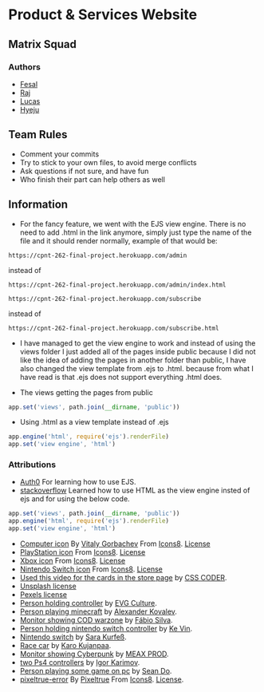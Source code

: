 # Product & Services Website

## Matrix Squad

### Authors
* [Fesal](https://github.com/FesalBadday)
* [Raj](https://github.com/Raj-Hunjan)
* [Lucas](https://github.com/lucas-cq)
* [Hyeju](https://github.com/Hyeju1996)

## Team Rules
* Comment your commits
* Try to stick to your own files, to avoid merge conflicts
* Ask questions if not sure, and have fun
* Who finish their part can help others as well

## Information
- For the fancy feature, we went with the EJS view engine. There is no need to add .html in the link anymore, simply just type the name of the file and it should render normally, example of that would be:
```
https://cpnt-262-final-project.herokuapp.com/admin
```
instead of
```
https://cpnt-262-final-project.herokuapp.com/admin/index.html
```

```
https://cpnt-262-final-project.herokuapp.com/subscribe
```
instead of
```
https://cpnt-262-final-project.herokuapp.com/subscribe.html
``` 

- I have managed to get the view engine to work and instead of using the views folder I just added all of the pages inside public because I did not like the idea of adding the pages in another folder than public, I have also changed the view template from .ejs to .html. because from what I have read is that .ejs does not support everything .html does. 

- The views getting the pages from public
```js
app.set('views', path.join(__dirname, 'public'))
```

- Using .html as a view template instead of .ejs 
```js
app.engine('html', require('ejs').renderFile)
app.set('view engine', 'html')
```
  
### Attributions
- [Auth0](https://www.youtube.com/watch?v=vdFQJRVGHYM) For learning how to use EJS.
- [stackoverflow](https://stackoverflow.com/questions/17911228/how-do-i-use-html-as-the-view-engine-in-express) Learned how to use HTML as the view engine insted of ejs and for using the below code.

```js
app.set('views', path.join(__dirname, 'public'))
app.engine('html', require('ejs').renderFile)
app.set('view engine', 'html')
```

- [Computer icon](https://icons8.com/icon/WgoCO0QKt9bJ/computer) By [Vitaly Gorbachev](https://icons8.com/icons/authors/ttX1M9NnKB7X/vitaly-gorbachev) From [Icons8](https://www.icons8.com). [License](https://www.icons8.com/license)
- [PlayStation icon](https://icons8.com/icon/12519/playstation) From [Icons8](https://www.icons8.com). [License](https://www.icons8.com/license)
- [Xbox icon](https://icons8.com/icon/12504/xbox) From [Icons8](https://www.icons8.com). [License](https://www.icons8.com/license)
- [Nintendo Switch icon](https://icons8.com/icon/XaIQdSh4y3F9/nintendo-switch-logo) From [Icons8](https://www.icons8.com). [License](https://www.icons8.com/license)
- [Used this video for the cards in the store page](https://www.youtube.com/watch?v=HR-Jg3xSQRc&t=96s) by [CSS CODER](https://www.youtube.com/channel/UChWD0lOFgiQ8C_pB3Ldac9g).
- [Unsplash license](https://unsplash.com/license)
- [Pexels license](https://www.pexels.com/license/)
- [Person holding controller](https://www.pexels.com/photo/person-holding-sony-ps4-controller-1174597/) by [EVG Culture](https://www.pexels.com/@evgphotos).
- [Person playing minecraft](https://www.pexels.com/photo/flat-screen-computer-monitor-3977908/) by [Alexander Kovalev](https://www.pexels.com/@alscre).
- [Monitor showing COD warzone](https://unsplash.com/photos/nmTm7knUnqs) by [Fábio Silva](https://unsplash.com/@tamarisco).
- [Person holding nintendo switch controller](https://unsplash.com/photos/-HuMEdCPM0U) by [Ke Vin](https://unsplash.com/@cactuspix).
- [Nintendo switch](https://unsplash.com/photos/hzad7o11p5I) by [Sara Kurfeß](https://unsplash.com/@stereophototyp).
- [Race car](https://unsplash.com/photos/HZrcqdS9IEU) by [Karo Kujanpaa](https://unsplash.com/@karographix).
- [Monitor showing Cyberpunk](https://unsplash.com/photos/Bp_-zo3Nl28) by [MEAX PROD](https://unsplash.com/@meaxprod).
- [two Ps4 controllers](https://unsplash.com/photos/1b6LfEIL7CY) by [Igor Karimov](https://unsplash.com/@ingvar_erik).
- [Person playing some game on pc](https://unsplash.com/photos/EHLd2utEf68) by [Sean Do](https://unsplash.com/@everywheresean).
- [pixeltrue-error](https://icons8.com/illustrations/illustration/pixeltrue-error) By [Pixeltrue](https://www.pixeltrue.com/packs) From [Icons8](https://www.icons8.com). [License](https://www.icons8.com/license).
